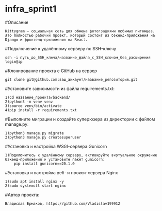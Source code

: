 # infra_sprint1
#Описание

	Kittygram — социальная сеть для обмена фотографиями любимых питомцев.
	Это полностью рабочий проект, который состоит из бэкенд-приложения на Django и фронтенд-приложения на React.

#Подключение к удалённому серверу по SSH-ключу

	ssh -i путь_до_SSH_ключа/название_файла_с_SSH_ключом_без_расширения login@ip

#Клонирование проекта с GitHub на сервер

	git clone git@github.com:ваш_аккаунт/название_репозитория.git

#Установите зависимости из файла requirements.txt:
	
	1)cd название_проекта/backend/
	2)python3 -m venv venv
	3)source venv/bin/activate
	4)pip install -r requirements.txt

#Выполните миграции и создайте суперюзера из директории с файлом manage.py:

	1)python3 manage.py migrate
	2)python3 manage.py createsuperuser

#Установка и настройка WSGI-сервера Gunicorn

	1)Подключитесь к удалённому серверу, активируйте виртуальное окружение бэкенд-приложения и установите пакет gunicorn:
		pip install gunicorn==20.1.0

#Установка и настройка веб- и прокси-сервера Nginx

	1)sudo apt install nginx -y
	2)sudo systemctl start nginx

#Автор проекта:
	
	Владислав Ермаков, https://github.com/Vladislav199912
